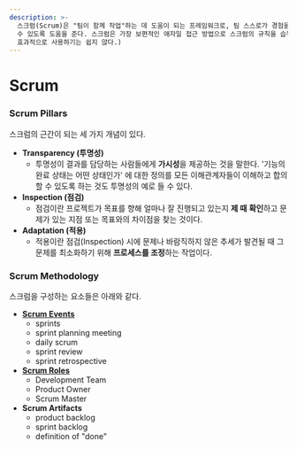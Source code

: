 ```yaml
---
description: >-
  스크럼(Scrum)은 "팀이 함께 작업"하는 데 도움이 되는 프레임워크로, 팀 스스로가 경험을 통해 배우고 문제를 해결하면서 지속해서 개선할
  수 있도록 도움을 준다. 스크럼은 가장 보편적인 애자일 접근 방법으로 스크럼의 규칙을 습득하는 것은 매우 직관적이고 쉽다. (그러나 스크럼을
  효과적으로 사용하기는 쉽지 않다.)
---
```


# Scrum

### Scrum Pillars

스크럼의 근간이 되는 세 가지 개념이 있다.&#x20;

* **Transparency (투명성)**
  * 투명성이 결과를 담당하는 사람들에게 **가시성**을 제공하는 것을 말한다. '기능의 완료 상태는 어떤 상태인가' 에 대한 정의를 모든 이해관계자들이 이해하고 합의할 수 있도록 하는 것도 투명성의 예로 들 수 있다.
* **Inspection (점검)**
  * 점검이란 프로젝트가 목표를 향해 얼마나 잘 진행되고 있는지 **제 때** **확인**하고 문제가 있는 지점 또는 목표와의 차이점을 찾는 것이다.
* **Adaptation (적용)**
  * 적용이란 점검(Inspection) 시에 문제나 바람직하지 않은 추세가 발견될 때 그 문제를 최소화하기 위해 **프로세스를 조정**하는 작업이다.

### Scrum Methodology

스크럼을 구성하는 요소들은 아래와 같다.&#x20;

* ****[**Scrum Events**](broken-reference)****
  * sprints
  * sprint planning meeting
  * daily scrum
  * sprint review
  * sprint retrospective
* ****[**Scrum Roles**](scrum-roles.md)****
  * Development Team
  * Product Owner
  * Scrum Master
* **Scrum Artifacts**
  * product backlog
  * sprint backlog
  * definition of "done"
